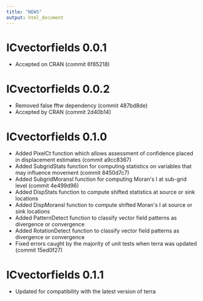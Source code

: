 ```yaml
---
title: "NEWS"
output: html_document
---
```


# ICvectorfields 0.0.1
* Accepted on CRAN (commit 6f85218)

# ICvectorfields 0.0.2
* Removed false fftw dependency (commit 487bd8de)
* Accepted by CRAN (commit 2d40b14)

# ICvectorfields 0.1.0
* Added PixelCt function which allows assessment of confidence placed in displacement estimates (commit a9cc8367)
* Added SubgridStats function for computing statistics on variables that may influence movement (commit 8450d7c7)
* Added SubgridMoransI function for computing Moran's I at sub-grid level (commit 4e499d96)
* Added DispStats function to compute shifted statistics at source or sink locations
* Added DispMoransI function to compute shifted Moran's I at source or sink locations
* Added PatternDetect function to classify vector field patterns as divergence or convergence
* Added RotationDetect function to classify vector field patterns as divergence or convergence
* Fixed errors caught by the majority of unit tests when terra was updated (commit 15ed0f27)

# ICvectorfields 0.1.1
* Updated for compatibility with the latest version of terra
